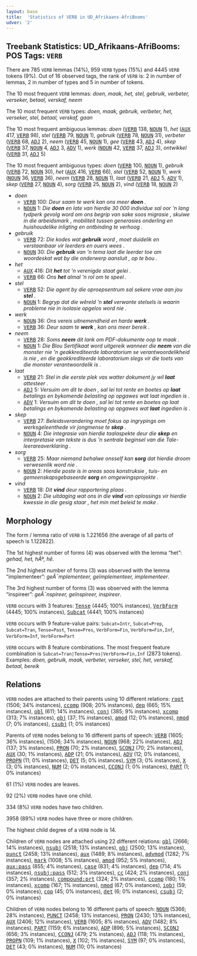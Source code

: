 ```yaml
---
layout: base
title:  'Statistics of VERB in UD_Afrikaans-AfriBooms'
udver: '2'
---
```


## Treebank Statistics: UD_Afrikaans-AfriBooms: POS Tags: `VERB`

There are 785 `VERB` lemmas (14%), 959 `VERB` types (15%) and 4445 `VERB` tokens (9%).
Out of 16 observed tags, the rank of `VERB` is: 2 in number of lemmas, 2 in number of types and 5 in number of tokens.

The 10 most frequent `VERB` lemmas: <em>doen, maak, het, stel, gebruik, verbeter, verseker, betaal, verskaf, neem</em>

The 10 most frequent `VERB` types:  <em>doen, maak, gebruik, verbeter, het, verseker, stel, betaal, verskaf, gaan</em>

The 10 most frequent ambiguous lemmas: <em>doen</em> (<tt><a href="af_afribooms-pos-VERB.html">VERB</a></tt> 138, <tt><a href="af_afribooms-pos-NOUN.html">NOUN</a></tt> 1), <em>het</em> (<tt><a href="af_afribooms-pos-AUX.html">AUX</a></tt> 417, <tt><a href="af_afribooms-pos-VERB.html">VERB</a></tt> 98), <em>stel</em> (<tt><a href="af_afribooms-pos-VERB.html">VERB</a></tt> 79, <tt><a href="af_afribooms-pos-NOUN.html">NOUN</a></tt> 1), <em>gebruik</em> (<tt><a href="af_afribooms-pos-VERB.html">VERB</a></tt> 78, <tt><a href="af_afribooms-pos-NOUN.html">NOUN</a></tt> 31), <em>verbeter</em> (<tt><a href="af_afribooms-pos-VERB.html">VERB</a></tt> 68, <tt><a href="af_afribooms-pos-ADJ.html">ADJ</a></tt> 2), <em>neem</em> (<tt><a href="af_afribooms-pos-VERB.html">VERB</a></tt> 45, <tt><a href="af_afribooms-pos-NOUN.html">NOUN</a></tt> 1), <em>gee</em> (<tt><a href="af_afribooms-pos-VERB.html">VERB</a></tt> 43, <tt><a href="af_afribooms-pos-ADJ.html">ADJ</a></tt> 4), <em>skep</em> (<tt><a href="af_afribooms-pos-VERB.html">VERB</a></tt> 37, <tt><a href="af_afribooms-pos-NOUN.html">NOUN</a></tt> 4, <tt><a href="af_afribooms-pos-ADJ.html">ADJ</a></tt> 3, <tt><a href="af_afribooms-pos-ADV.html">ADV</a></tt> 1), <em>werk</em> (<tt><a href="af_afribooms-pos-NOUN.html">NOUN</a></tt> 42, <tt><a href="af_afribooms-pos-VERB.html">VERB</a></tt> 37, <tt><a href="af_afribooms-pos-ADJ.html">ADJ</a></tt> 3), <em>ontwikkel</em> (<tt><a href="af_afribooms-pos-VERB.html">VERB</a></tt> 31, <tt><a href="af_afribooms-pos-ADJ.html">ADJ</a></tt> 5)

The 10 most frequent ambiguous types:  <em>doen</em> (<tt><a href="af_afribooms-pos-VERB.html">VERB</a></tt> 100, <tt><a href="af_afribooms-pos-NOUN.html">NOUN</a></tt> 1), <em>gebruik</em> (<tt><a href="af_afribooms-pos-VERB.html">VERB</a></tt> 72, <tt><a href="af_afribooms-pos-NOUN.html">NOUN</a></tt> 30), <em>het</em> (<tt><a href="af_afribooms-pos-AUX.html">AUX</a></tt> 416, <tt><a href="af_afribooms-pos-VERB.html">VERB</a></tt> 66), <em>stel</em> (<tt><a href="af_afribooms-pos-VERB.html">VERB</a></tt> 52, <tt><a href="af_afribooms-pos-NOUN.html">NOUN</a></tt> 1), <em>werk</em> (<tt><a href="af_afribooms-pos-NOUN.html">NOUN</a></tt> 36, <tt><a href="af_afribooms-pos-VERB.html">VERB</a></tt> 36), <em>neem</em> (<tt><a href="af_afribooms-pos-VERB.html">VERB</a></tt> 28, <tt><a href="af_afribooms-pos-NOUN.html">NOUN</a></tt> 1), <em>laat</em> (<tt><a href="af_afribooms-pos-VERB.html">VERB</a></tt> 21, <tt><a href="af_afribooms-pos-ADJ.html">ADJ</a></tt> 5, <tt><a href="af_afribooms-pos-ADV.html">ADV</a></tt> 1), <em>skep</em> (<tt><a href="af_afribooms-pos-VERB.html">VERB</a></tt> 27, <tt><a href="af_afribooms-pos-NOUN.html">NOUN</a></tt> 4), <em>sorg</em> (<tt><a href="af_afribooms-pos-VERB.html">VERB</a></tt> 25, <tt><a href="af_afribooms-pos-NOUN.html">NOUN</a></tt> 2), <em>vind</em> (<tt><a href="af_afribooms-pos-VERB.html">VERB</a></tt> 18, <tt><a href="af_afribooms-pos-NOUN.html">NOUN</a></tt> 2)


* <em>doen</em>
  * <tt><a href="af_afribooms-pos-VERB.html">VERB</a></tt> 100: <em>Deur saam te werk kan ons meer <b>doen</b> .</em>
  * <tt><a href="af_afribooms-pos-NOUN.html">NOUN</a></tt> 1: <em>Die <b>doen</b> en late van hierdie 30 000 individue sal oor 'n lang tydperk gevolg word om ons begrip van sake soos migrasie , skuiwe in die arbeidsmark , mobiliteit tussen generasies onderling en huishoudelike inligting en ontbinding te verhoog .</em>
* <em>gebruik</em>
  * <tt><a href="af_afribooms-pos-VERB.html">VERB</a></tt> 72: <em>Die kodes wat <b>gebruik</b> word , moet duidelik en verstaanbaar vir leerders en ouers wees .</em>
  * <tt><a href="af_afribooms-pos-NOUN.html">NOUN</a></tt> 30: <em>Die <b>gebruik</b> van 'n tema laat die leerder toe om woordeskat wat by die onderwerp aansluit , op te bou .</em>
* <em>het</em>
  * <tt><a href="af_afribooms-pos-AUX.html">AUX</a></tt> 416: <em>Dit <b>het</b> tot 'n verenigde staat gelei .</em>
  * <tt><a href="af_afribooms-pos-VERB.html">VERB</a></tt> 66: <em>Ons <b>het</b> almal 'n rol om te speel .</em>
* <em>stel</em>
  * <tt><a href="af_afribooms-pos-VERB.html">VERB</a></tt> 52: <em>Die agent by die oproepsentrum sal sekere vrae aan jou <b>stel</b> .</em>
  * <tt><a href="af_afribooms-pos-NOUN.html">NOUN</a></tt> 1: <em>Begryp dat die wêreld 'n <b>stel</b> verwante stelsels is waarin probleme nie in isolasie opgelos word nie .</em>
* <em>werk</em>
  * <tt><a href="af_afribooms-pos-NOUN.html">NOUN</a></tt> 36: <em>Ons vereis uitnemendheid en harde <b>werk</b> .</em>
  * <tt><a href="af_afribooms-pos-VERB.html">VERB</a></tt> 36: <em>Deur saam te <b>werk</b> , kan ons meer bereik .</em>
* <em>neem</em>
  * <tt><a href="af_afribooms-pos-VERB.html">VERB</a></tt> 28: <em>Soms <b>neem</b> dit lank om PDF-dokumente oop te maak .</em>
  * <tt><a href="af_afribooms-pos-NOUN.html">NOUN</a></tt> 1: <em>Die Blou Sertifikaat word uitgereik wanneer die <b>neem</b> van die monster nie 'n geakkrediteerde laboratorium se verantwoordelikheid is nie , en die geakkrediteerde laboratorium slegs vir die toets van die monster verantwoordelik is .</em>
* <em>laat</em>
  * <tt><a href="af_afribooms-pos-VERB.html">VERB</a></tt> 21: <em>Stel in die eerste plek vas watter dokument jy wil <b>laat</b> attesteer .</em>
  * <tt><a href="af_afribooms-pos-ADJ.html">ADJ</a></tt> 5: <em>Versuim om dit te doen , sal lei tot rente en boetes op <b>laat</b> betalings en bykomende belasting op opgawes wat laat ingedien is .</em>
  * <tt><a href="af_afribooms-pos-ADV.html">ADV</a></tt> 1: <em>Versuim om dit te doen , sal lei tot rente en boetes op laat betalings en bykomende belasting op opgawes wat <b>laat</b> ingedien is .</em>
* <em>skep</em>
  * <tt><a href="af_afribooms-pos-VERB.html">VERB</a></tt> 27: <em>Beleidsverandering moet fokus op ingrypings om werksgeleenthede vir jongmense te <b>skep</b> .</em>
  * <tt><a href="af_afribooms-pos-NOUN.html">NOUN</a></tt> 4: <em>Die integrasie van hierdie taalaspekte deur die <b>skep</b> en interpretasie van tekste is dus 'n sentrale beginsel van die Tale-leerareaverklaring .</em>
* <em>sorg</em>
  * <tt><a href="af_afribooms-pos-VERB.html">VERB</a></tt> 25: <em>Maar niemand behalwe onsself kan <b>sorg</b> dat hierdie droom verwesenlik word nie .</em>
  * <tt><a href="af_afribooms-pos-NOUN.html">NOUN</a></tt> 2: <em>Hierdie poste is in areas soos konstruksie , tuis- en gemeenskapsgebaseerde <b>sorg</b> en omgewingsprojekte .</em>
* <em>vind</em>
  * <tt><a href="af_afribooms-pos-VERB.html">VERB</a></tt> 18: <em>Dit <b>vind</b> deur rapportering plaas .</em>
  * <tt><a href="af_afribooms-pos-NOUN.html">NOUN</a></tt> 2: <em>Die uitdaging wat ons in die <b>vind</b> van oplossings vir hierdie kwessie in die gesig staar , het min met beleid te make .</em>

## Morphology

The form / lemma ratio of `VERB` is 1.221656 (the average of all parts of speech is 1.122822).

The 1st highest number of forms (4) was observed with the lemma “het”: <em>gehad, het, hÃª, hê</em>.

The 2nd highest number of forms (3) was observed with the lemma “implementeer”: <em>geÃ¯mplementeer, geïmplementeer, implementeer</em>.

The 3rd highest number of forms (3) was observed with the lemma “inspireer”: <em>geÃ¯nspireer, geïnspireer, inspireer</em>.

`VERB` occurs with 3 features: <tt><a href="af_afribooms-feat-Tense.html">Tense</a></tt> (4445; 100% instances), <tt><a href="af_afribooms-feat-VerbForm.html">VerbForm</a></tt> (4445; 100% instances), <tt><a href="af_afribooms-feat-Subcat.html">Subcat</a></tt> (4441; 100% instances)

`VERB` occurs with 9 feature-value pairs: `Subcat=Intr`, `Subcat=Prep`, `Subcat=Tran`, `Tense=Past`, `Tense=Pres`, `VerbForm=Fin`, `VerbForm=Fin,Inf`, `VerbForm=Inf`, `VerbForm=Part`

`VERB` occurs with 8 feature combinations.
The most frequent feature combination is `Subcat=Tran|Tense=Pres|VerbForm=Fin,Inf` (2873 tokens).
Examples: <em>doen, gebruik, maak, verbeter, verseker, stel, het, verskaf, betaal, bereik</em>


## Relations

`VERB` nodes are attached to their parents using 10 different relations: <tt><a href="af_afribooms-dep-root.html">root</a></tt> (1506; 34% instances), <tt><a href="af_afribooms-dep-ccomp.html">ccomp</a></tt> (908; 20% instances), <tt><a href="af_afribooms-dep-dep.html">dep</a></tt> (665; 15% instances), <tt><a href="af_afribooms-dep-obl.html">obl</a></tt> (611; 14% instances), <tt><a href="af_afribooms-dep-conj.html">conj</a></tt> (385; 9% instances), <tt><a href="af_afribooms-dep-xcomp.html">xcomp</a></tt> (313; 7% instances), <tt><a href="af_afribooms-dep-obj.html">obj</a></tt> (37; 1% instances), <tt><a href="af_afribooms-dep-amod.html">amod</a></tt> (12; 0% instances), <tt><a href="af_afribooms-dep-nmod.html">nmod</a></tt> (7; 0% instances), <tt><a href="af_afribooms-dep-csubj.html">csubj</a></tt> (1; 0% instances)

Parents of `VERB` nodes belong to 16 different parts of speech: <tt><a href="af_afribooms-pos-VERB.html">VERB</a></tt> (1605; 36% instances),  (1506; 34% instances), <tt><a href="af_afribooms-pos-NOUN.html">NOUN</a></tt> (968; 22% instances), <tt><a href="af_afribooms-pos-ADJ.html">ADJ</a></tt> (137; 3% instances), <tt><a href="af_afribooms-pos-PRON.html">PRON</a></tt> (70; 2% instances), <tt><a href="af_afribooms-pos-SCONJ.html">SCONJ</a></tt> (70; 2% instances), <tt><a href="af_afribooms-pos-AUX.html">AUX</a></tt> (30; 1% instances), <tt><a href="af_afribooms-pos-ADP.html">ADP</a></tt> (21; 0% instances), <tt><a href="af_afribooms-pos-ADV.html">ADV</a></tt> (12; 0% instances), <tt><a href="af_afribooms-pos-PROPN.html">PROPN</a></tt> (11; 0% instances), <tt><a href="af_afribooms-pos-DET.html">DET</a></tt> (5; 0% instances), <tt><a href="af_afribooms-pos-SYM.html">SYM</a></tt> (3; 0% instances), <tt><a href="af_afribooms-pos-X.html">X</a></tt> (3; 0% instances), <tt><a href="af_afribooms-pos-NUM.html">NUM</a></tt> (2; 0% instances), <tt><a href="af_afribooms-pos-CCONJ.html">CCONJ</a></tt> (1; 0% instances), <tt><a href="af_afribooms-pos-PART.html">PART</a></tt> (1; 0% instances)

61 (1%) `VERB` nodes are leaves.

92 (2%) `VERB` nodes have one child.

334 (8%) `VERB` nodes have two children.

3958 (89%) `VERB` nodes have three or more children.

The highest child degree of a `VERB` node is 14.

Children of `VERB` nodes are attached using 22 different relations: <tt><a href="af_afribooms-dep-obl.html">obl</a></tt> (2666; 14% instances), <tt><a href="af_afribooms-dep-nsubj.html">nsubj</a></tt> (2518; 13% instances), <tt><a href="af_afribooms-dep-obj.html">obj</a></tt> (2500; 13% instances), <tt><a href="af_afribooms-dep-punct.html">punct</a></tt> (2458; 13% instances), <tt><a href="af_afribooms-dep-aux.html">aux</a></tt> (1489; 8% instances), <tt><a href="af_afribooms-dep-advmod.html">advmod</a></tt> (1282; 7% instances), <tt><a href="af_afribooms-dep-mark.html">mark</a></tt> (1008; 5% instances), <tt><a href="af_afribooms-dep-amod.html">amod</a></tt> (952; 5% instances), <tt><a href="af_afribooms-dep-aux-pass.html">aux:pass</a></tt> (855; 4% instances), <tt><a href="af_afribooms-dep-case.html">case</a></tt> (831; 4% instances), <tt><a href="af_afribooms-dep-dep.html">dep</a></tt> (714; 4% instances), <tt><a href="af_afribooms-dep-nsubj-pass.html">nsubj:pass</a></tt> (512; 3% instances), <tt><a href="af_afribooms-dep-cc.html">cc</a></tt> (424; 2% instances), <tt><a href="af_afribooms-dep-conj.html">conj</a></tt> (357; 2% instances), <tt><a href="af_afribooms-dep-compound-prt.html">compound:prt</a></tt> (324; 2% instances), <tt><a href="af_afribooms-dep-ccomp.html">ccomp</a></tt> (180; 1% instances), <tt><a href="af_afribooms-dep-xcomp.html">xcomp</a></tt> (167; 1% instances), <tt><a href="af_afribooms-dep-nmod.html">nmod</a></tt> (67; 0% instances), <tt><a href="af_afribooms-dep-iobj.html">iobj</a></tt> (59; 0% instances), <tt><a href="af_afribooms-dep-cop.html">cop</a></tt> (45; 0% instances), <tt><a href="af_afribooms-dep-det.html">det</a></tt> (6; 0% instances), <tt><a href="af_afribooms-dep-csubj.html">csubj</a></tt> (2; 0% instances)

Children of `VERB` nodes belong to 16 different parts of speech: <tt><a href="af_afribooms-pos-NOUN.html">NOUN</a></tt> (5366; 28% instances), <tt><a href="af_afribooms-pos-PUNCT.html">PUNCT</a></tt> (2458; 13% instances), <tt><a href="af_afribooms-pos-PRON.html">PRON</a></tt> (2430; 13% instances), <tt><a href="af_afribooms-pos-AUX.html">AUX</a></tt> (2406; 12% instances), <tt><a href="af_afribooms-pos-VERB.html">VERB</a></tt> (1605; 8% instances), <tt><a href="af_afribooms-pos-ADV.html">ADV</a></tt> (1482; 8% instances), <tt><a href="af_afribooms-pos-PART.html">PART</a></tt> (1159; 6% instances), <tt><a href="af_afribooms-pos-ADP.html">ADP</a></tt> (896; 5% instances), <tt><a href="af_afribooms-pos-SCONJ.html">SCONJ</a></tt> (656; 3% instances), <tt><a href="af_afribooms-pos-CCONJ.html">CCONJ</a></tt> (479; 2% instances), <tt><a href="af_afribooms-pos-ADJ.html">ADJ</a></tt> (118; 1% instances), <tt><a href="af_afribooms-pos-PROPN.html">PROPN</a></tt> (109; 1% instances), <tt><a href="af_afribooms-pos-X.html">X</a></tt> (102; 1% instances), <tt><a href="af_afribooms-pos-SYM.html">SYM</a></tt> (97; 0% instances), <tt><a href="af_afribooms-pos-DET.html">DET</a></tt> (43; 0% instances), <tt><a href="af_afribooms-pos-NUM.html">NUM</a></tt> (10; 0% instances)

